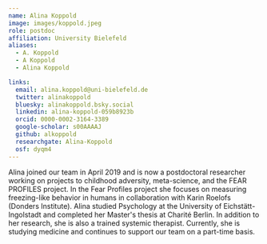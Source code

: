 ```yaml
---
name: Alina Koppold
image: images/koppold.jpeg
role: postdoc
affiliation: University Bielefeld
aliases:
  - A. Koppold
  - A Koppold 
  - Alina Koppold 

links:
  email: alina.koppold@uni-bielefeld.de
  twitter: alinakoppold
  bluesky: alinakoppold.bsky.social
  linkedin: alina-koppold-059b8923b
  orcid: 0000-0002-3164-3389
  google-scholar: s00AAAAJ
  github: alkoppold
  researchgate: Alina-Koppold
  osf: dyqm4
---
```


Alina joined our team in April 2019 and is now a postdoctoral researcher working on projects to childhood adversity, meta-science, and the FEAR PROFILES project. In the Fear Profiles project she focuses on measuring freezing-like behavior in humans in collaboration with Karin Roelofs (Donders Institute).
Alina studied Psychology at the University of Eichstätt-Ingolstadt and completed her Master's thesis at Charité Berlin. In addition to her research, she is also a trained systemic therapist. Currently, she is studying medicine and continues to support our team on a part-time basis.